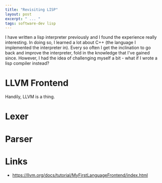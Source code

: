 ```yaml
---
title: "Revisiting LISP"
layout: post
excerpt: " ... "
tags: software-dev lisp
---
```


I have written a lisp interpreter previously and I found the experience really interesting. In doing so, I learned a lot about C++ (the language I implemented the interpreter in). Every so often I get the inclination to go back and improve the interpreter, fold in the knowledge that I've gained since. However, I had the idea of challenging myself a bit - what if I wrote a lisp compiler instead?

# LLVM Frontend

Handily, LLVM is a thing.

# Lexer

# Parser

# Links
 - https://llvm.org/docs/tutorial/MyFirstLanguageFrontend/index.html